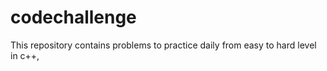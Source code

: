 # codechallenge
This repository contains problems to practice daily from easy to hard level in c++,

